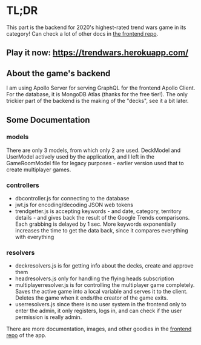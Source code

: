 # TL;DR
This part is the backend for 2020's highest-rated trend wars game in its category! Can check a lot of other docs in [the frontend repo](https://github.com/Dhadhazi/trend-wars-frontend).

## Play it now: <https://trendwars.herokuapp.com/>

## About the game's backend
I am using Apollo Server for serving GraphQL for the frontend Apollo Client. For the database, it is MongoDB Atlas (thanks for the free tier!). The only trickier part of the backend is the making of the "decks", see it a bit later.

## Some Documentation

### models
There are only 3 models, from which only 2 are used. DeckModel and UserModel actively used by the application, and I left in the GameRoomModel file for legacy purposes - earlier version used that to create multiplayer games.

### controllers
- dbcontroller.js for connecting to the database
- jwt.js for encoding/decoding JSON web tokens
- trendgetter.js is accepting keywords - and date, category, territory details - and gives back the result of the Google Trends comparisons. Each grabbing is delayed by 1 sec. More keywords exponentially increases the time to get the data back, since it compares everything with everything

### resolvers
- deckresolvers.js is for getting info about the decks, create and approve them
- headresolvers.js only for handling the flying heads subscription
- multiplayerresolver.js is for controlling the multiplayer game completely. Saves the active game into a local variable and serves it to the client. Deletes the game when it ends/the creator of the game exits.
- userresolvers.js since there is no user system in the frontend only to enter the admin, it only registers, logs in, and can check if the user permission is really admin.

There are more documentation, images, and other goodies in the [frontend repo](https://github.com/Dhadhazi/trend-wars-frontend) of the app.
